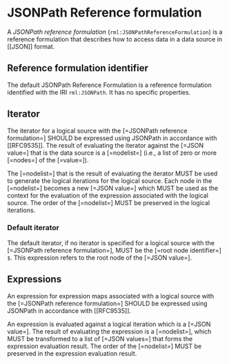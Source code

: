# JSONPath Reference formulation

A <dfn>JSONPath reference formulation</dfn> (`rml:JSONPathReferenceFormulation`) is a <a data-cite="RML-Core#dfn-reference-formulation">reference formulation</a> that describes how to access data in a <a data-cite="RML-Core#dfn-data-source">data source</a> in [[JSON]] format.

## Reference formulation identifier

The default JSONPath Reference Formulation is a <a data-cite="RML-Core#dfn-reference-formulation">reference formulation</a> identified with the IRI `rml:JSONPath`. It has no specific properties.

## Iterator

The <a data-cite="RML-Core#dfn-iterator">iterator</a> for a <a data-cite="RML-Core#dfn-logical-source">logical source</a> with the [=JSONPath reference formulation=] SHOULD be expressed using JSONPath in accordance with [[RFC9535]].
The result of evaluating the <a data-cite="RML-Core#dfn-iterator">iterator</a> against the [=JSON value=] that is the <a data-cite="RML-Core#dfn-data-source">data source</a> is a [=nodelist=] (i.e., a list of zero or more [=nodes=] of the [=value=]).

The [=nodelist=] that is the result of evaluating the <a data-cite="RML-Core#dfn-iterator">iterator</a> MUST be used to generate the <a data-cite="RML-Core#dfn-logical-iteration">logical iterations</a> for the <a data-cite="RML-Core#dfn-logical-source">logical source</a>. Each node in the [=nodelist=] becomes a new [=JSON value=] which MUST be used as the context for the evaluation of the <a data-cite="RML-Core#dfn-expression">expression</a> associated with the <a data-cite="RML-Core#dfn-logical-source">logical source</a>. The order of the [=nodelist=] MUST be preserved in the logical iterations.

### Default iterator

The <a data-cite="RML-Core#dfn-default-iterator">default iterator</a>, if no <a data-cite="RML-Core#dfn-iterator">iterator</a> is specified for a <a data-cite="RML-Core#dfn-logical-source">logical source</a> with the [=JSONPath reference formulation=], MUST be the [=root node identifier=] `$`. This expression refers to the root node of the [=JSON value=].

## Expressions

An <a data-cite="RML-Core#dfn-expression">expression</a> for <a data-cite="RML-Core#dfn-expression-map">expression maps</a> associated with a <a data-cite="RML-Core#dfn-logical-source">logical source</a> with the [=JSONPath reference formulation=] SHOULD be expressed using JSONPath in accordance with [[RFC9535]].

An <a data-cite="RML-Core#dfn-expression">expression</a> is evaluated against a <a data-cite="RML-Core#dfn-logical-iteration">logical iteration</a> which is a [=JSON value=].
The result of evaluating the <a data-cite="RML-Core#dfn-expression">expression</a> is a [=nodelist=], which MUST be transformed to a list of [=JSON values=] that forms the <a data-cite="RML-Core#dfn-expression-evaluation-result">expression evaluation result</a>. The order of the [=nodelist=] MUST be preserved in the <a data-cite="RML-Core#dfn-expression-evaluation-result">expression evaluation result</a>.
